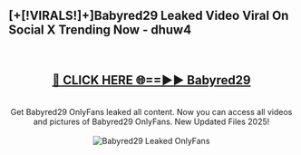 <h2>[+[!VIRALS!]+]Babyred29 Leaked Video Viral On Social X Trending Now - dhuw4</h2>
<br>
<div align="center">
<h2><a href="https://libra.edu.pl?Babyred29" rel="nofollow">🔴 CLICK HERE 🌐==►► Babyred29</a></h2>
<br>
Get Babyred29 OnlyFans leaked all content. Now you can access all videos and pictures of Babyred29 OnlyFans. New Updated Files 2025!
<br>
<br>
<a href="https://libra.edu.pl?Babyred29" rel="nofollow" data-target="animated-image.originalLink"><img src="https://i.ibb.co.com/WyWwxjT/player-gif2.gif" alt="Babyred29 Leaked OnlyFans" style="max-width: 100%; display: inline-block;" data-target="animated-image.originalImage"></a>
</div>
<br>